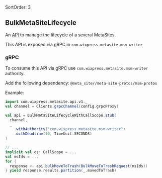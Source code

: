 SortOrder: 3
## BulkMetaSiteLifecycle

An [API](https://github.com/wix-private/meta-site/blob/master/protos/msm-protos/src/main/proto/com/wixpress/metasite/api/v1/bulk_meta_site_lifecycle.proto) to manage the lifecycle of a several MetaSites.

This API is exposed via gRPC in `com.wixpress.metasite.msm-writer`

### gRPC

To consume this API via gRPC use `com.wixpress.metasite.msm-writer` authority.

Add the following dependency: `@meta_site//meta-site-protos/msm-protos`

Example:

```scala
import com.wixpress.metasite.api.v1._
val channel = Clients.grpcChannel(config.grpcProxy)

val api = BulkMetaSiteLifecycleWithCallScope.stub(
  channel,
  _
    .withAuthority("com.wixpress.metasite.msm-writer")
    .withDeadline(10, TimeUnit.SECONDS)
)

// ...
implicit val cs: CallScope = ... 
val msIds = ...
for {
  response <- api.bulkMoveToTrash(BulkMoveToTrashRequest(msIds))
} yield response.results.partition(_.movedToTrash)
```
